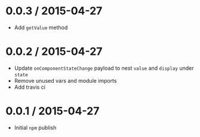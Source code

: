 0.0.3 / 2015-04-27
==================

- Add `getValue` method

0.0.2 / 2015-04-27
==================

- Update `onComponentStateChange` payload to nest `value` and `display` under `state`
- Remove unused vars and module imports
- Add travis ci

0.0.1 / 2015-04-27
==================

- Initial `npm` publish
